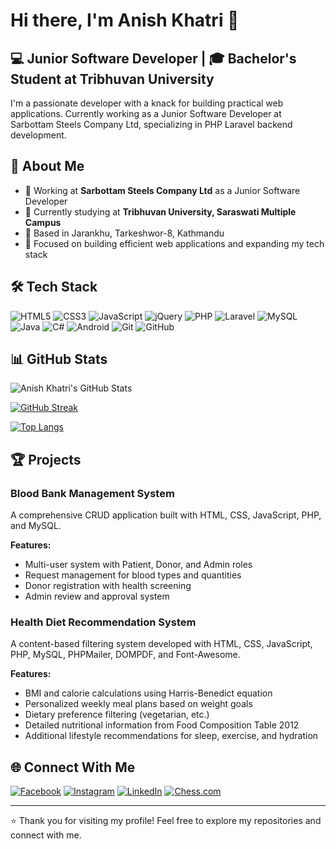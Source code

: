 # Hi there, I'm Anish Khatri 👋

## 💻 Junior Software Developer | 🎓 Bachelor's Student at Tribhuvan University

I'm a passionate developer with a knack for building practical web applications. Currently working as a Junior Software Developer at Sarbottam Steels Company Ltd, specializing in PHP Laravel backend development.

## 🚀 About Me

- 🔭 Working at **Sarbottam Steels Company Ltd** as a Junior Software Developer
- 🌱 Currently studying at **Tribhuvan University, Saraswati Multiple Campus**
- 📍 Based in Jarankhu, Tarkeshwor-8, Kathmandu
- 🎯 Focused on building efficient web applications and expanding my tech stack

## 🛠️ Tech Stack

![HTML5](https://img.shields.io/badge/html5-%23E34F26.svg?style=for-the-badge&logo=html5&logoColor=white)
![CSS3](https://img.shields.io/badge/css3-%231572B6.svg?style=for-the-badge&logo=css3&logoColor=white)
![JavaScript](https://img.shields.io/badge/javascript-%23323330.svg?style=for-the-badge&logo=javascript&logoColor=%23F7DF1E)
![jQuery](https://img.shields.io/badge/jquery-%230769AD.svg?style=for-the-badge&logo=jquery&logoColor=white)
![PHP](https://img.shields.io/badge/php-%23777BB4.svg?style=for-the-badge&logo=php&logoColor=white)
![Laravel](https://img.shields.io/badge/laravel-%23FF2D20.svg?style=for-the-badge&logo=laravel&logoColor=white)
![MySQL](https://img.shields.io/badge/mysql-%2300f.svg?style=for-the-badge&logo=mysql&logoColor=white)
![Java](https://img.shields.io/badge/java-%23ED8B00.svg?style=for-the-badge&logo=openjdk&logoColor=white)
![C#](https://img.shields.io/badge/c%23-%23239120.svg?style=for-the-badge&logo=c-sharp&logoColor=white)
![Android](https://img.shields.io/badge/Android-3DDC84?style=for-the-badge&logo=android&logoColor=white)
![Git](https://img.shields.io/badge/git-%23F05033.svg?style=for-the-badge&logo=git&logoColor=white)
![GitHub](https://img.shields.io/badge/github-%23121011.svg?style=for-the-badge&logo=github&logoColor=white)

## 📊 GitHub Stats

![Anish Khatri's GitHub Stats](https://github-readme-stats.vercel.app/api?username=AnishKhatri17&show_icons=true&theme=radical)

[![GitHub Streak](https://github-readme-streak-stats.herokuapp.com/?user=AnishKhatri17&theme=dark)](https://git.io/streak-stats)

[![Top Langs](https://github-readme-stats.vercel.app/api/top-langs/?username=AnishKhatri17&layout=compact&theme=vision-friendly-dark)](https://github.com/anuraghazra/github-readme-stats)

## 🏆 Projects

### Blood Bank Management System
A comprehensive CRUD application built with HTML, CSS, JavaScript, PHP, and MySQL.

**Features:**
- Multi-user system with Patient, Donor, and Admin roles
- Request management for blood types and quantities
- Donor registration with health screening
- Admin review and approval system

### Health Diet Recommendation System
A content-based filtering system developed with HTML, CSS, JavaScript, PHP, MySQL, PHPMailer, DOMPDF, and Font-Awesome.

**Features:**
- BMI and calorie calculations using Harris-Benedict equation
- Personalized weekly meal plans based on weight goals
- Dietary preference filtering (vegetarian, etc.)
- Detailed nutritional information from Food Composition Table 2012
- Additional lifestyle recommendations for sleep, exercise, and hydration

## 🌐 Connect With Me

[![Facebook](https://img.shields.io/badge/Facebook-%231877F2.svg?style=for-the-badge&logo=Facebook&logoColor=white)](https://www.facebook.com/share/18xuu3HUCE/)
[![Instagram](https://img.shields.io/badge/Instagram-%23E4405F.svg?style=for-the-badge&logo=Instagram&logoColor=white)](https://www.instagram.com/anishkhatri841)
[![LinkedIn](https://img.shields.io/badge/linkedin-%230077B5.svg?style=for-the-badge&logo=linkedin&logoColor=white)](https://np.linkedin.com/in/anish-khatri-996819362)
[![Chess.com](https://img.shields.io/badge/Chess.com-%23000000.svg?style=for-the-badge&logo=chess.com&logoColor=white)](https://www.chess.com/member/AnishKhatri17)

---

⭐️ Thank you for visiting my profile! Feel free to explore my repositories and connect with me.
